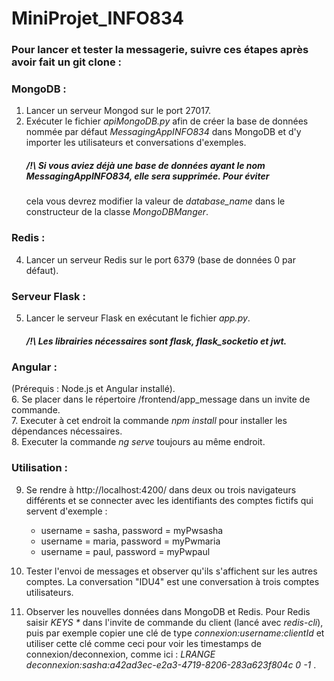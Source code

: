 # MiniProjet_INFO834
  
### Pour lancer et tester la messagerie, suivre ces étapes après avoir fait un git clone :  
  
### MongoDB :  
1. Lancer un serveur Mongod sur le port 27017.
2. Exécuter le fichier <i>apiMongoDB.py</i> afin de créer la base de données nommée par défaut <i>MessagingAppINFO834</i> dans MongoDB et d'y importer les utilisateurs et conversations d'exemples.  
   ##### /!\ Si vous aviez déjà une base de données ayant le nom <i>MessagingAppINFO834</i>, elle sera supprimée. Pour éviter 
   cela vous devrez modifier la valeur de <i>database_name</i> dans le constructeur de la classe <i>MongoDBManger</i>.
  
### Redis :
4. Lancer un serveur Redis sur le port 6379 (base de données 0 par défaut).  
  
### Serveur Flask :
5. Lancer le serveur Flask en exécutant le fichier <i>app.py</i>.  
   ##### /!\ Les librairies nécessaires sont <i>flask</i>, <i>flask_socketio</i> et <i>jwt</i>.  

### Angular :  
(Prérequis : Node.js et Angular installé).  
6. Se placer dans le répertoire /frontend/app_message dans un invite de commande.  
7. Executer à cet endroit la commande <i>npm install</i> pour installer les dépendances nécessaires.  
8. Executer la commande <i>ng serve</i> toujours au même endroit.  

### Utilisation :
9. Se rendre à http://localhost:4200/ dans deux ou trois navigateurs différents et se connecter avec les identifiants des comptes fictifs qui servent d'exemple :
    - username = sasha, password = myPwsasha  
    - username = maria, password = myPwmaria  
    - username = paul, password = myPwpaul

10. Tester l'envoi de messages et observer qu'ils s'affichent sur les autres comptes. La conversation "IDU4" est une conversation à trois comptes utilisateurs.
    
11. Observer les nouvelles données dans MongoDB et Redis. Pour Redis saisir <i>KEYS *</i> dans l'invite de commande du client (lancé avec <i>redis-cli</i>), puis par exemple copier une clé de type <i>connexion:username:clientId</i> et utiliser cette clé comme ceci pour voir les timestamps de connexion/deconnexion, comme ici : <i>LRANGE deconnexion:sasha:a42ad3ec-e2a3-4719-8206-283a623f804c 0 -1</i> .
    
